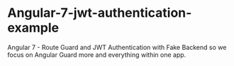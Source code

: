 # Angular-7-jwt-authentication-example

Angular 7 - Route Guard and JWT Authentication with Fake Backend so we focus on Angular Guard more and everything within one app.
